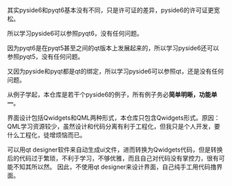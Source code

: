其实pyside6和pyqt6基本没有不同，只是许可证的差异，pyside6的许可证更宽松。

所以学习pyside6可以参照pyqt6，没有任何问题。

因为pyqt6是在pyqt5甚至之间的qt版本上发展起来的，所以学习pyside6还可以参照pyqt5，没有任何问题。

又因为pyside和pyqt都是qt的绑定，所以学习pyside6可以参照qt，还是没有任何问题。

从例子学起，本仓库是若干个pyside6的例子，所有例子务必**简单明晰，功能单一**。

界面设计包括Qwidgets和QML两种形式，本仓库只包含Qwidgets形式。原因：QML学习资源较少，虽然设计和代码分离有利于工程化，但我只是个人开发，要什么工程化，徒增烦恼而已。

可以用qt designer软件来自动生成ui文件，进而转换为Qwidgets代码，但是转换后的代码过于繁琐，不利于学习，不够优雅，而且自己对代码没有掌控力，很有可能不知其所以然。
因此，不使用qt designer来设计界面，自己纯手工用代码撸界面。
